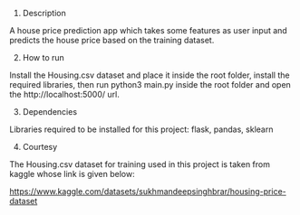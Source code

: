 1) Description

A house price prediction app which takes some features as user input and predicts the house price based on the training dataset.

2) How to run

Install the Housing.csv dataset and place it inside the root folder, install the required libraries, then run python3 main.py inside the root folder and open the http://localhost:5000/ url.

3) Dependencies

Libraries required to be installed for this project: flask, pandas, sklearn

4) Courtesy

The Housing.csv dataset for training used in this project is taken from kaggle whose link is given below:

https://www.kaggle.com/datasets/sukhmandeepsinghbrar/housing-price-dataset

